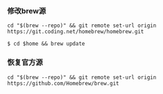 ### 修改brew源

```
cd "$(brew --repo)" && git remote set-url origin https://git.coding.net/homebrew/homebrew.git

$ cd $home && brew update
```

### 恢复官方源

```
cd "$(brew --repo)" && git remote set-url origin https://github.com/Homebrew/brew.git
```
